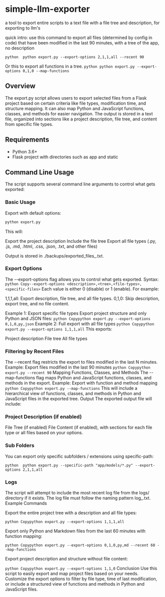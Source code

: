 # simple-llm-exporter
a tool to export entire scripts to a text file with a file tree and description, for exporting to llm's 

quick intro: use this command to export all files (determined by config in code)  that have been modified in the last 90 minutes, with a tree of the app, no description

```python  python export.py --export-options 2,1,1,all --recent 90```

Or this to export all functions in a tree. 
```python python export.py --export-options 0,1,0 --map-functions```

## Overview
The export.py script allows users to export selected files from a Flask project based on certain criteria like file types, modification time, and structure mapping. It can also map Python and JavaScript functions, classes, and methods for easier navigation. The output is stored in a text file, organized into sections like a project description, file tree, and content from specific file types.

## Requirements
- Python 3.6+
- Flask project with directories such as app and static

## Command Line Usage
The script supports several command line arguments to control what gets exported:

### Basic Usage
Export with default options:
```python 
python export.py
```

This will:

Export the project description
Include the file tree
Export all file types (.py, .js, .md, .html, .css, .json, .txt, and other files)

Output is stored in ./backups/exported_files_<timestamp>.txt.


### Export Options 
The --export-options flag allows you to control what gets exported.
Syntax:
```python Copy--export-options <description>,<tree>,<file-types>,<specific-files>```
Each value is either 0 (disable) or 1 (enable). For example:

1,1,1,all: Export description, file tree, and all file types.
0,1,0: Skip description, export tree, and no file content.

Example 1: Export specific file types
Export project structure and only Python and JSON files:
```python Copypython export.py --export-options 0,1,0,py,json```
Example 2: Full export with all file types
```python Copypython export.py --export-options 1,1,1,all```
This exports:

Project description
File tree
All file types

###  Filtering by Recent Files
The --recent flag restricts the export to files modified in the last N minutes.
Example: Export files modified in the last 90 minutes
```python Copypython export.py --recent 90```
Mapping Functions, Classes, and Methods
The --map-functions flag maps Python and JavaScript functions, classes, and methods in the export.
Example: Export with function and method mapping
```python Copypython export.py --map-functions```
This will include a hierarchical view of functions, classes, and methods in Python and JavaScript files in the exported tree.
Output
The exported output file will include:

### Project Description (if enabled)
File Tree (if enabled)
File Content (if enabled), with sections for each file type or all files based on your options.

### Sub Folders 
You can export only specific subfolders / extensions using specific-path: 

 ```python  python export.py --specific-path "app/models/*.py" --export-options 2,1,1,all ```

### Logs
The script will attempt to include the most recent log file from the logs/ directory if it exists. The log file must follow the naming pattern log_<timestamp>.txt.
Example Commands

Export the entire project tree with a description and all file types:

```python Copypython export.py --export-options 1,1,1,all```

Export only Python and Markdown files from the last 60 minutes with function mapping:

```python Copypython export.py --export-options 0,1,0,py,md --recent 60 --map-functions```

Export project description and structure without file content:

```python Copypython export.py --export-options 1,1,0```
Conclusion
Use this script to easily export and map project files based on your needs. Customize the export options to filter by file type, time of last modification, or include a structured view of functions and methods in Python and JavaScript files.
